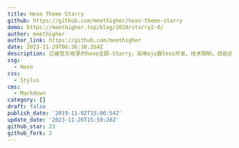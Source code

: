```yaml
---
title: Hexo Theme Starry
github: https://github.com/meethigher/hexo-theme-starry
demo: https://meethigher.top/blog/2020/starry2-0/
author: meethigher
author_link: https://github.com/meethigher
date: 2023-11-29T06:36:38.354Z
description: 已被官方收录的hexo主题-Starry，采用ejs跟less开发。技术限制，目前还有很多优化未实现，学习ing。基于很多大佬开源的插件，感谢！
ssg:
  - Hexo
css:
  - Stylus
cms:
  - Markdown
category: []
draft: false
publish_date: '2019-11-02T15:06:54Z'
update_date: '2023-11-26T15:59:28Z'
github_star: 23
github_fork: 2
---
```

